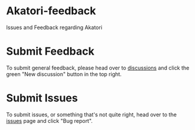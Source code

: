 # Akatori-feedback
Issues and Feedback regarding Akatori

# Submit Feedback
To submit general feedback, please head over to [discussions](https://github.com/akatori-game/feedback/discussions) and click the green "New discussion" button in the top right.

# Submit Issues
To submit issues, or something that's not quite right, head over to the [issues](https://github.com/akatori-game/feedback/issues/new/choose) page and click "Bug report".
